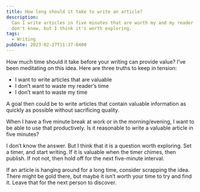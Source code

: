 ```yaml
---
title: How long should it take to write an article?
description:
  Can I write articles in five minutes that are worth my and my reader's time? I
  don't know, but I think it's worth exploring.
tags:
  - Writing
pubDate: 2023-02-27T11:37-0400
---
```


How much time should it take before your writing can provide value? I’ve been
meditating on this idea. Here are three truths to keep in tension:

- I want to write articles that are valuable
- I don’t want to waste my reader’s time
- I don’t want to waste my time

A goal then could be to write articles that contain valuable information as
quickly as possible without sacrificing quality.

When I have a five minute break at work or in the morning/evening, I want to be
able to use that productively. Is it reasonable to write a valuable article in
five minutes?

I don’t know the answer. But I think that it is a question worth exploring. Set
a timer, and start writing. If it is valuable when the timer chimes, then
publish. If not not, then hold off for the next five-minute interval.

If an article is hanging around for a long time, consider scrapping the idea.
There might be gold there, but maybe it isn’t worth your time to try and find
it. Leave that for the next person to discover.
